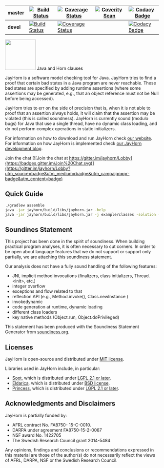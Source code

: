 | **master** | [![Build Status](https://travis-ci.org/jayhorn/jayhorn.svg?branch=master)](https://travis-ci.org/jayhorn/jayhorn) | [![Coverage Status](https://coveralls.io/repos/jayhorn/jayhorn/badge.svg?branch=master&service=github)](https://coveralls.io/github/jayhorn/jayhorn?branch=master) | [![Coverity Scan](https://scan.coverity.com/projects/6013/badge.svg)](https://scan.coverity.com/projects/6013) | [![Codacy Badge](https://api.codacy.com/project/badge/Grade/28a133096dce4f4396f27459af39afd4)](https://www.codacy.com/app/martinschaef/jayhorn?utm_source=github.com&amp;utm_medium=referral&amp;utm_content=jayhorn/jayhorn&amp;utm_campaign=Badge_Grade) |
| --- | --- | --- | --- | --- |
| **devel** | [![Build Status](https://travis-ci.org/jayhorn/jayhorn.svg?branch=devel)](https://travis-ci.org/jayhorn/jayhorn) | [![Coverage Status](https://coveralls.io/repos/jayhorn/jayhorn/badge.svg?branch=devel&service=github)](https://coveralls.io/github/jayhorn/jayhorn?branch=devel) | | [![Codacy Badge](https://api.codacy.com/project/badge/Grade/28a133096dce4f4396f27459af39afd4)](https://www.codacy.com/app/martinschaef/jayhorn?utm_source=github.com&amp;utm_medium=referral&amp;utm_content=jayhorn/jayhorn&amp;utm_campaign=Badge_Grade) | 


<img src="http://jayhorn.github.io/jayhorn/images/rhino.png" height=100> Java and Horn clauses

JayHorn is a software model checking tool for Java. JayHorn tries to find a proof that certain bad states in a Java program are never reachable. These bad states are specified by adding runtime assertions (where some assertions may be generated, e.g., that an object reference must not be Null before being accessed). 


JayHorn tries to err on the side of precision that is, when it is not able to proof that an assertion always holds, it will claim that the assertion may be violated (this is called soundness). JayHorn is currently sound (modulo bugs) for Java that use a single thread, have no dynamic class loading, and do not perform complex operations in static initializers.

For information on how to download and run JayHorn check [our website](http://jayhorn.github.io/jayhorn/). For information on how JayHorn is implemented check
[our JayHorn development blog](http://jayhorn.github.io/jayhorn/jekyll/2016/08/01/model-checking-java/).


Join the chat [![Join the chat at https://gitter.im/jayhorn/Lobby](https://badges.gitter.im/Join%20Chat.svg)](https://gitter.im/jayhorn/Lobby?utm_source=badge&utm_medium=badge&utm_campaign=pr-badge&utm_content=badge)

## Quick Guide

```bash
./gradlew assemble
java -jar jayhorn/build/libs/jayhorn.jar -help
java -jar jayhorn/build/libs/jayhorn.jar -j example/classes -solution -trace
```



## Soundines Statement
This project has been done in the spirit of soundiness. When building practical program analyses, it is often necessary to cut corners. In order to be open about language features that we do not support or support only partially, we are attaching this soundiness statement.

Our analysis does not have a fully sound handling of the following features:
- JNI, implicit method invocations (finalizers, class initializers, Thread.&lt;init&gt;, etc.)
- integer overflow
- exceptions and flow related to that
- reflection API (e.g., Method.invoke(), Class.newInstance )
- invokedynamic
- code generation at runtime, dynamic loading
- different class loaders
- key native methods (Object.run, Object.doPrivileged)

This statement has been produced with the Soundiness Statement Generator from [soundiness.org](http://soundiness.org).


## Licenses

JayHorn is open-source and distributed under [MIT license](https://github.com/jayhorn/jayhorn/blob/devel/LICENSE).

Libraries used in JayHorn include, in particular:
- [Soot](https://github.com/soot-oss/soot), which is distributed under [LGPL 2.1 or later](https://github.com/jayhorn/jayhorn/blob/devel/LGPL_LICENSE).
- [Eldarica](https://github.com/uuverifiers/eldarica), which is distributed under [BSD license](https://github.com/uuverifiers/eldarica/blob/master/LICENSE).
- [Princess](http://www.philipp.ruemmer.org/princess.shtml), which is distributed under [LGPL 2.1 or later](https://github.com/jayhorn/jayhorn/blob/devel/LGPL_LICENSE).

## Acknowledgments and Disclaimers

JayHorn is partially funded by:

   * AFRL contract No. FA8750- 15-C-0010.
   * DARPA under agreement FA8750-15-2-0087
   * NSF award No. 1422705
   * The Swedish Research Council grant 2014-5484
   
Any opinions, findings and conclusions or recommendations expressed in
this material are those of the author(s) do not necessarily
reflect the views of AFRL, DARPA, NSF or the Swedish Research Council.

